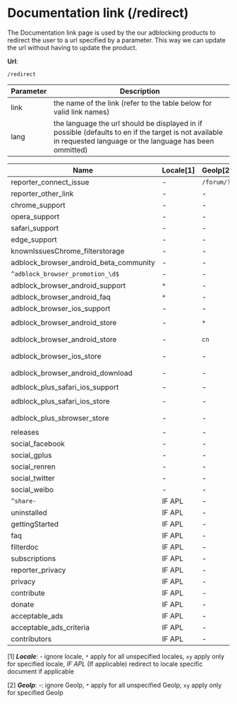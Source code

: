 Documentation link (/redirect)
========================

The Documentation link page is used by the our adblocking products to redirect the user to a url specified by a parameter. This way we can update the url without having to update the product.

**Url**:

```
/redirect
```

|Parameter|Description|
|---------|-----------|
|link|the name of the link (refer to the table below for valid link names)|
|lang|the language the url should be displayed in if possible (defaults to en if the target is not available in requested language or the language has been ommitted)|



|Name|Locale[1]|GeoIp[2]|target url|
|----|------|-----|----------|
|reporter_connect_issue|-|`/forum/?`|
|reporter_other_link|-|-|`/forum/?`|
|chrome_support|-|-|`/forum/viewforum.php?f=10?`|
|opera_support|-|-|`/forum/viewforum.php?f=14?`|
|safari_support|-|-|`/forum/viewforum.php?f=18?`|
|edge_support|-|-|`/forum/viewforum.php?f=27?`|
|knownIssuesChrome_filterstorage|-|-|`/forum/viewtopic.php?t=23597?`|
|adblock_browser_android_beta_community|-|-|`https://plus.google.com/communities/104936844759781288661?`|
|`^adblock_browser_promotion_\d$`|-|-|`https://adblockplus.org/adblock-browser`|
|adblock_browser_android_support|`*`|-|`https://adblockbrowser.org/$lang/android-support/?`|
|adblock_browser_android_faq|`*`|-|`https://adblockbrowser.org/$lang/android-support/faq?`|
|adblock_browser_ios_support|-|-|`https://adblockbrowser.org/en/ios-support/?`|
|adblock_browser_android_store|-|`*`|`https://play.google.com/store/apps/details?id=org.adblockplus.browser`|
|adblock_browser_android_store|-|`cn`|`https://downloads.adblockplus.org/adblockbrowser-1.1.0-arm.apk`|
|adblock_browser_ios_store|-|-|`https://geo.itunes.apple.com/us/app/adblock-browser-best-ad-blocker/id1015653330?mt=8?`|
|adblock_browser_android_download|-|-|`https://downloads.adblockplus.org/adblockbrowser-1.1.0-arm.apk`|
|adblock_plus_safari_ios_support|-|-|`/forum/viewforum.php?f=26?`|
|adblock_plus_safari_ios_store|-|-|`https://itunes.apple.com/app/adblock-plus-abp/id1028871868?`|
|adblock_plus_sbrowser_store|-|-|`https://play.google.com/store/apps/details?id=org.adblockplus.adblockplussbrowser?`|
|releases|-|-|`/releases?`|
|social_facebook|-|-|`https://www.facebook.com/adblockplus?`|
|social_gplus|-|-|`https://www.google.com/+AdblockPlus?`|
|social_renren|-|-|`http://www.renren.com/601651969?`|
|social_twitter|-|-|`https://twitter.com/adblockplus?`|
|social_weibo|-|-|`http://e.weibo.com/adblockplus/?`|
|`^share-`|IF APL|-|`https://share.adblockplus.org/$lang/?`|
|uninstalled|IF APL|-|`https://adblockplus.org/uninstalled?link=uninstalled`|
|gettingStarted|IF APL|-|`https://adblockplus.org/getting_started`|
|faq|IF APL|-|`https://adblockplus.org/faq`|
|filterdoc|IF APL|-|`https://adblockplus.org/filters`|
|subscriptions|IF APL|-|`https://adblockplus.org/subscriptions`|
|reporter_privacy|IF APL|-|`https://adblockplus.org/privacy#abp_issue_reporter`|
|privacy|IF APL|-|`https://adblockplus.org/privacy`|
|contribute|IF APL|-|`https://adblockplus.org/contribute`|
|donate|IF APL|-|`https://adblockplus.org/donate`|
|acceptable_ads|IF APL|-|`https://adblockplus.org/acceptable-ads`|
|acceptable_ads_criteria|IF APL|-|`https://adblockplus.org/acceptable-ads#criteria`|
|contributors|IF APL|-|`https://adblockplus.org/contributors`|

[1] ***Locale***: *-* ignore locale, `*` apply for all unspecified locales, `xy` apply only for specified locale, *IF APL* (If applicable) redirect to locale specific document if applicable

[2] ***GeoIp***: *-*: ignore GeoIp, `*` apply for all unspecified GeoIp, `xy` apply only for specified GeoIp
